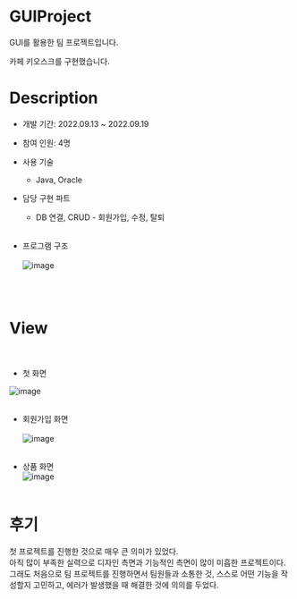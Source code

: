 # GUIProject

GUI를 활용한 팀 프로젝트입니다.

카페 키오스크를 구현했습니다.

# Description

+ 개발 기간: 2022.09.13 ~ 2022.09.19

+ 참여 인원: 4명

+ 사용 기술

    + Java, Oracle

+ 담당 구현 파트

    + DB 연결, CRUD - 회원가입, 수정, 탈퇴 </br></br>
    

+ 프로그램 구조</br></br>
![image](https://user-images.githubusercontent.com/122337370/235588823-0487dd83-7799-4332-afcd-358813662e9f.png)

</br></br>

# View </br></br>

+ 첫 화면</br>

![image](https://user-images.githubusercontent.com/122337370/235590901-3d8e8280-97ee-4237-b7f0-49a2e0c79de6.png) </br></br>

+ 회원가입 화면</br>  
![image](https://user-images.githubusercontent.com/122337370/235590977-98d0761e-ed01-4305-ab68-41c357f56d68.png) </br></br>

+ 상품 화면</br>
![image](https://user-images.githubusercontent.com/122337370/235591050-6f2c6b74-07bd-48fa-b05e-a40ecb1e9300.png) </br></br>
 
# 후기
첫 프로젝트를 진행한 것으로 매우 큰 의미가 있었다. </br>
아직 많이 부족한 실력으로 디자인 측면과 기능적인 측면이 많이 미흡한 프로젝트이다. </br>
그래도 처음으로 팀 프로젝트를 진행하면서 팀원들과 소통한 것, 스스로 어떤 기능을 작성할지 고민하고, 에러가 발생했을 때 해결한 것에 의의를 두었다.
